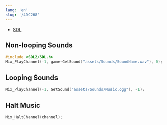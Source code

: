 ```yaml
---
lang: 'en'
slug: '/4DC268'
---
```


- [SDL](./../.././docs/pages/Simple%20DirectMedia%20Layer.md)

## Non-looping Sounds

```cpp
#include <SDL2/SDL.h>
Mix_PlayChannel(-1, game→GetSound("assets/Sounds/SoundName.wav"), 0);
```

## Looping Sounds

```cpp
Mix_PlayChannel(-1, GetSound("assets/Sounds/Music.ogg"), -1);
```

## Halt Music

```cpp
Mix_HaltChannel(channel);
```

<head>
  <html lang="en-US"/>
</head>
